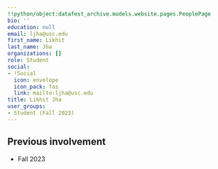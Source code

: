 ```yaml
---
!!python/object:datafest_archive.models.website.pages.PeoplePage
bio: ''
education: null
email: ljha@usc.edu
first_name: Likhit
last_name: Jha
organizations: []
role: Student
social:
- !Social
  icon: envelope
  icon_pack: fas
  link: mailto:ljha@usc.edu
title: Likhit Jha
user_groups:
- Student (Fall 2023)
---
```



## Previous involvement

* Fall 2023

